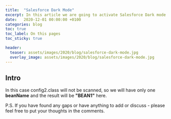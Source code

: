 ```yaml
---
title:  "Salesforce Dark Mode"
excerpt: In this article we are going to activate Salesforce Dark mode.
date:   2020-12-01 00:00:00 +0100
categories: blog
toc: true
toc_label: On this pages
toc_sticky: true

header:
  teaser: assets/images/2020/blog/salesforce-dark-mode.jpg
  overlay_image: assets/images/2020/blog/salesforce-dark-mode.jpg
---
```


## Intro

In this case config2.class will not be scanned, so we will have only one **beanName** and the result will be **"BEAN1"** here.

P.S. If you have found any gaps or have anything to add or discuss - please feel free to put your thoughts in the comments.
